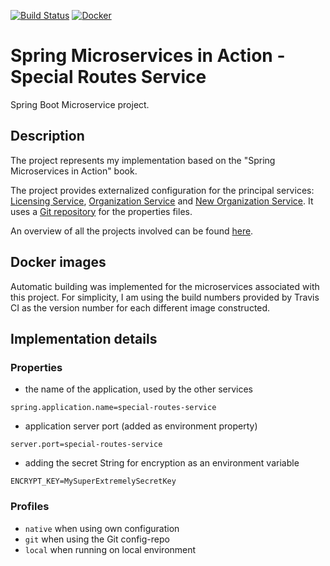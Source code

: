 [![Build Status](https://travis-ci.org/mariamihai/sma-special-routes-service.svg?branch=master)](https://travis-ci.org/mariamihai/sma-special-routes-service)
[![Docker](https://img.shields.io/docker/v/mariamihai/sma-special-routes-service?sort=date)](https://hub.docker.com/r/mariamihai/sma-special-routes-service)

# Spring Microservices in Action - Special Routes Service
Spring Boot Microservice project.


## Description
The project represents my implementation based on the "Spring Microservices in Action" book.

The project provides externalized configuration for the principal services: [Licensing Service](https://github.com/mariamihai/sma-licensing-service), [Organization Service](https://github.com/mariamihai/sma-organization-service) and [New Organization Service](https://github.com/mariamihai/sma-organization-new-service). 
It uses a [Git repository](https://github.com/mariamihai/sma-config-repo) for the properties files.

An overview of all the projects involved can be found [here](https://github.com/mariamihai/sma-overview).

## Docker images
Automatic building was implemented for the microservices associated with this project.
For simplicity, I am using the build numbers provided by Travis CI as the version number for each different image constructed.

## Implementation details
### Properties
- the name of the application, used by the other services 
```
spring.application.name=special-routes-service
```
- application server port (added as environment property)
```
server.port=special-routes-service
```
- adding the secret String for encryption as an environment variable
```
ENCRYPT_KEY=MySuperExtremelySecretKey
```

### Profiles
- `native` when using own configuration
- `git` when using the Git config-repo
- `local` when running on local environment
